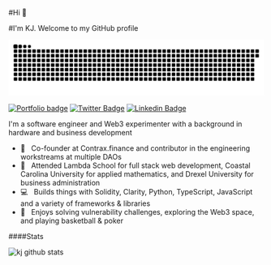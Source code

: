 #Hi 👋

#I'm KJ. Welcome to my GitHub profile

![Snake animation](https://github.com/badu/badu/blob/master/github-contribution-grid-snake.svg)

[![Portfolio badge](https://img.shields.io/badge/Portfolio-kjmagill.com-358af2.svg)](https://kjmagill.com) [![Twitter Badge](https://img.shields.io/badge/-@kjmagill-1ca0f1?style=flat-square&labelColor=1ca0f1&logo=twitter&logoColor=white&link=https://twitter.com/kjmagill)](https://twitter.com/kjmagill) [![Linkedin Badge](https://img.shields.io/badge/-kjmagill-blue?style=flat-square&logo=Linkedin&logoColor=white&link=https://www.linkedin.com/in/kjmagill/)](https://www.linkedin.com/in/kjmagill/)

I'm a software engineer and Web3 experimenter with a background in hardware and business development

- 👔 &nbsp; Co-founder at Contrax.finance and contributor in the engineering workstreams at multiple DAOs
- 🏫 &nbsp; Attended Lambda School for full stack web development, Coastal Carolina University for applied mathematics, and Drexel University for business administration
- 💻 &nbsp; Builds things with Solidity, Clarity, Python, TypeScript, JavaScript and a variety of frameworks &amp; libraries
- 🏀 &nbsp; Enjoys solving vulnerability challenges, exploring the Web3 space, and playing basketball &amp; poker

####Stats

![kj github stats](https://github-readme-stats.vercel.app/api?username=kjmagill)
